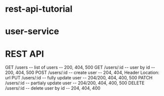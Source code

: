 # rest-api-tutorial

# user-service

# REST API


GET /users -- list of users -- 200, 404, 500
GET /users/:id -- user by id -- 200, 404, 500
POST /users/:id --  create user -- 204, 404, Header Location: url
PUT /users/:id -- fully update user -- 204/200, 404, 400, 500
PATCH /users/:id -- partialy update user -- 204/200, 404, 400, 500
DELETE /users/:id -- delete user by id -- 204, 404, 400
